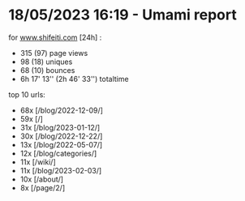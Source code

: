 # 18/05/2023 16:19 - Umami report
for www.shifeiti.com [24h] :

 - 315 (97) page views
 - 98 (18) uniques
 - 68 (10) bounces
 - 6h 17' 13'' (2h 46' 33'') totaltime


top 10 urls:
 - 68x [/blog/2022-12-09/]
 - 59x [/]
 - 31x [/blog/2023-01-12/]
 - 30x [/blog/2022-12-22/]
 - 13x [/blog/2022-05-07/]
 - 12x [/blog/categories/]
 - 11x [/wiki/]
 - 11x [/blog/2023-02-03/]
 - 10x [/about/]
 - 8x [/page/2/]


